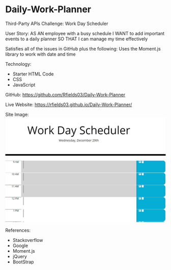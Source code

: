 # Daily-Work-Planner
Third-Party APIs Challenge: Work Day Scheduler

User Story:
AS AN employee with a busy schedule
I WANT to add important events to a daily planner
SO THAT I can manage my time effectively


Satisfies all of the issues in GitHub plus the following:
Uses the Moment.js library to work with date and time

Technology:
 - Starter HTML Code
 - CSS
 - JavaScript

 GitHub: https://github.com/Rfields03/Daily-Work-Planner

 Live Website: https://rfields03.github.io/Daily-Work-Planner/

 Site Image:
 ![](images/Website%20Image.JPG)
 

 References:
 - Stackoverflow
 - Google
 - Moment.js
 - jQuery
 - BootStrap